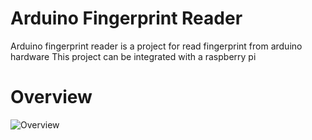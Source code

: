 # Arduino Fingerprint Reader
Arduino fingerprint reader is a project for read fingerprint from arduino hardware
This project can be integrated with a raspberry pi

# Overview
![Overview](https://raw.githubusercontent.com/erpcya/Arduino-Fingerprint-Reader/master/Fingerprint-Reader.png "Overview")
